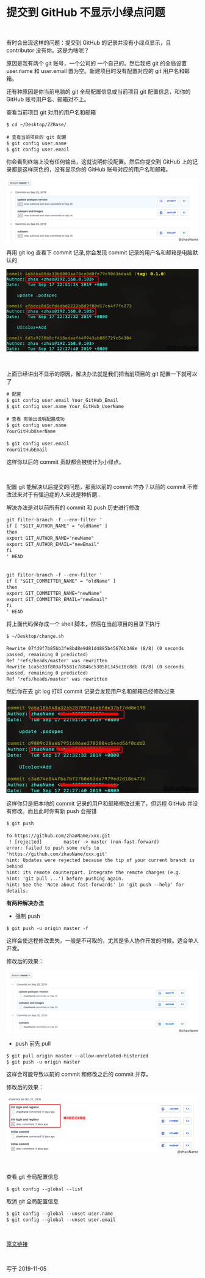 
# 提交到 GitHub 不显示小绿点问题

<br>

有时会出现这样的问题：提交到 GitHub 的记录并没有小绿点显示，且 contributor 没有你。这是为啥呢？

原因是我有两个 git 账号，一个公司的 一个自己的。然后我把 git 的全局设置 user.name 和 user.email 置为空。新建项目时没有配置对应的 git 用户名和邮箱。

还有种原因是你当前电脑的 git 全局配置信息或当前项目 git 配置信息，和你的 GitHub 账号用户名、邮箱对不上。

查看当前项目 git 对用的用户名和邮箱

```
$ cd ~/Desktop/ZZBase/

# 查看当前项目的 git 配置
$ git config user.name
$ git config user.email 
```

你会看到终端上没有任何输出，这就说明你没配置。然后你提交到 GitHub 上的记录都是这样灰色的，没有显示你的 GitHub 账号对应的用户名和邮箱。

![](../../Images/Tools/Git/GreenDot/GreenDot_images01.png)

再用 git log 查看下 commit 记录,你会发现 commit 记录的用户名和邮箱是电脑默认的

![](../../Images/Tools/Git/GreenDot/GreenDot_images02.png)


<br>


上面已经讲出不显示的原因，解决办法就是我们把当前项目的 git 配置一下就可以了

```
# 配置 
$ git config user.email Your_GitHub_Email
$ git config user.name Your_GitHub_UserName 

# 查看 有输出说明配置成功
$ git config user.name         
YourGitHubUserName

$ git config user.email                      
YourGitHubEmail
```

这样你以后的 commit 贡献都会被统计为小绿点。


<br>


配置 git 能解决以后提交的问题，那我以前的 commit 咋办？以前的 commit 不修改过来对于有强迫症的人来说是种折磨...

解决办法是对以前所有的 commit 和 push 历史进行修改

```
git filter-branch -f --env-filter '
if [ "$GIT_AUTHOR_NAME" = "oldName" ]
then
export GIT_AUTHOR_NAME="newName"
export GIT_AUTHOR_EMAIL="newEmail"
fi
' HEAD
 

git filter-branch -f --env-filter '
if [ "$GIT_COMMITTER_NAME" = "oldName" ]
then
export GIT_COMMITTER_NAME="newName"
export GIT_COMMITTER_EMAIL="newEmail"
fi
' HEAD
```

将上面代码保存成一个 shell 脚本，然后在当前项目的目录下执行

```
$ ~/Desktop/change.sh

Rewrite 07fd9f7b85bb3fe8bd8e9d81d4885b45676b348e (8/8) (0 seconds passed, remaining 0 predicted)    
Ref 'refs/heads/master' was rewritten
Rewrite 1ca5e33f803af5581c78846c5305b1345c18c8db (8/8) (0 seconds passed, remaining 0 predicted)    
Ref 'refs/heads/master' was rewritten
```

然后你在去 git log 打印 commit 记录会发现用户名和邮箱已经修改过来

![](../../Images/Tools/Git/GreenDot/GreenDot_images03.png)


这样你只是把本地的 commit 记录的用户和邮箱修改过来了，但远程 GitHub 并没有修改。而且此时你有新 push 会报错

```
$ git push 

To https://github.com/zhaoName/xxx.git
 ! [rejected]        master -> master (non-fast-forward)
error: failed to push some refs to 'https://github.com/zhaoName/xxx.git'
hint: Updates were rejected because the tip of your current branch is behind
hint: its remote counterpart. Integrate the remote changes (e.g.
hint: 'git pull ...') before pushing again.
hint: See the 'Note about fast-forwards' in 'git push --help' for details.
```


**有两种解决办法**

- 强制 push

```
$ git push -u origin master -f 
```
这样会使远程修改丢失，一般是不可取的，尤其是多人协作开发的时候。适合单人开发。

修改后的效果：

![](../../Images/Tools/Git/GreenDot/GreenDot_images04.png)


- push 前先 pull

```
$ git pull origin master --allow-unrelated-historied
$ git push -u origin master
```

这样会可能导致以前的 commit 和修改之后的 commit 并存。

修改后的效果：

![](../../Images/Tools/Git/GreenDot/GreenDot_images05.png)


<br>

查看 git 全局配置信息

```
$ git config --global --list
```

取消 git 全局配置信息

```
$ git config --global --unset user.name    
$ git config --global --unset user.email 
```



<br>

[原文链接](https://www.cnblogs.com/zzhangyuhang/p/9896151.html)

<br>

写于 2019-11-05

<br>